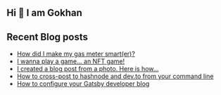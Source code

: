 ## Hi 👋 I am Gokhan

## Recent Blog posts
<!-- BLOG-POST-LIST:START -->
- [How did I make my gas meter smart&lpar;er&rpar;?](https://breakingchanges.dev/how-did-i-make-my-gas-meter-smarter)
- [I wanna play a game... an NFT game!](https://breakingchanges.dev/i-wanna-play-a-game-an-nft-game)
- [I created a blog post from a photo. Here is how...](https://breakingchanges.dev/i-created-a-blog-post-from-a-photo-here-is-how)
- [How to cross-post to hashnode and dev.to from your command line](https://breakingchanges.dev/how-to-cross-post-to-hashnode-and-devto-from-your-command-line)
- [How to configure your Gatsby developer blog](https://breakingchanges.dev/how-to-configure-your-gatsby-developer-blog)
<!-- BLOG-POST-LIST:END -->
